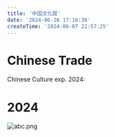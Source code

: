 ```yaml
---
title: '中国文化展'
date: '2024-06-26 17:16:36'
createTime: '2024-06-07 22:57:25'
---
```


<!-- Content of the page -->

# Chinese Trade
Chinese Culture exp. 2024:

# 2024


![abc.png](/file/uploads/content中国文化展md-ad4b6c8928ea31c4-abc.png 'abc.png')
